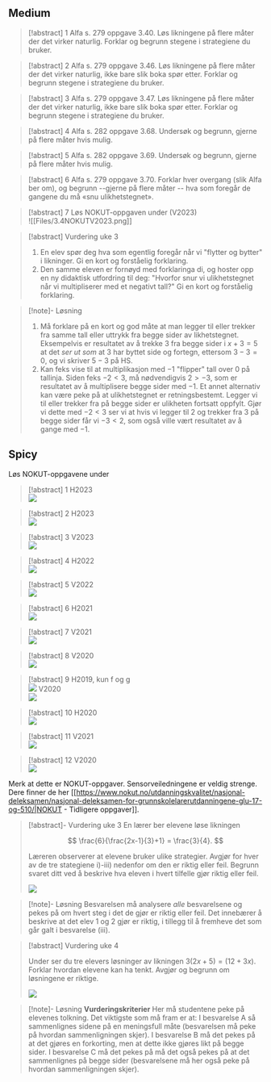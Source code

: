 
## Medium

> [!abstract] 1
> Alfa s. 279 oppgave 3.40. Løs likningene på flere måter der det virker naturlig. Forklar og begrunn stegene i strategiene du bruker.


> [!abstract] 2
> Alfa s. 279 oppgave 3.46. Løs likningene på flere måter der det virker naturlig, ikke bare slik boka spør etter. Forklar og begrunn stegene i strategiene du bruker.


> [!abstract] 3
> Alfa s. 279 oppgave 3.47. Løs likningene på flere måter der det virker naturlig, ikke bare slik boka spør etter. Forklar og begrunn stegene i strategiene du bruker.

> [!abstract] 4
> Alfa s. 282 oppgave 3.68. Undersøk og begrunn, gjerne på flere måter hvis mulig.


> [!abstract] 5
> Alfa s. 282 oppgave 3.69. Undersøk og begrunn, gjerne på flere måter hvis mulig.


> [!abstract] 6 
> Alfa s. 279 oppgave 3.70.  Forklar hver overgang (slik Alfa ber om), og begrunn --gjerne på flere måter -- hva som foregår de gangene du må «snu ulikhetstegnet».


> [!abstract] 7
> Løs NOKUT-oppgaven under (V2023) <br> ![[Files/3.4NOKUTV2023.png]]

> [!abstract] Vurdering uke 3
> 1. En elev spør deg hva som egentlig foregår når vi "flytter og bytter" i likninger. Gi en kort og forståelig forklaring.
> 2. Den samme eleven er fornøyd med forklaringa di, og hoster opp en ny didaktisk utfordring til deg: "Hvorfor snur vi ulikhetstegnet når vi multipliserer med et negativt tall?" Gi en kort og forståelig forklaring.


> [!note]- Løsning 
> 1. Må forklare på en kort og god måte at man legger til eller trekker fra samme tall eller uttrykk fra begge sider av likhetstegnet. Eksempelvis er resultatet av å trekke $3$ fra begge sider i $x+3=5$ at det _ser ut som_ at $3$ har byttet side og fortegn, ettersom $3-3=0$, og vi skriver $5-3$ på HS.
> 2. Kan feks vise til at multiplikasjon med $-1$ "flipper" tall over $0$ på tallinja. Siden feks $-2<3$, må nødvendigvis $2>-3$, som er resultatet av å multiplisere begge sider med $-1$. Et annet alternativ kan være peke på at ulikhetstegnet er retningsbestemt. Legger vi til eller trekker fra på begge sider er ulikheten fortsatt oppfylt. Gjør vi dette med $-2 < 3$ ser vi at hvis vi legger til 2 og trekker fra 3 på begge sider får vi $-3 < 2$, som også ville vært resultatet av å gange med $-1$.


## Spicy

Løs NOKUT-oppgavene under

> [!abstract] 1
> H2023 <br>![](https://raw.githubusercontent.com/Andremartiny/MA-173/main/img/likn/elevsvar1.png)


> [!abstract] 2
> H2023 <br>![](https://raw.githubusercontent.com/Andremartiny/MA-173/main/img/likn/elevsvar2.png)

 
 > [!abstract] 3
 > V2023<br>![](https://raw.githubusercontent.com/Andremartiny/MA-173/main/img/likn/elevsvar3.png)

 
 > [!abstract] 4
 > H2022<br>![](https://raw.githubusercontent.com/Andremartiny/MA-173/main/img/likn/elevsvar4.png)



> [!abstract] 5
> V2022 <br>![](https://raw.githubusercontent.com/Andremartiny/MA-173/main/img/likn/elevsvar5.png)



> [!abstract] 6
> H2021 <br>![](https://raw.githubusercontent.com/Andremartiny/MA-173/main/img/likn/elevsvar7.png)


> [!abstract] 7
> V2021 <br>![](https://raw.githubusercontent.com/Andremartiny/MA-173/main/img/likn/elevsvar8.png)

 
 > [!abstract] 8
 > V2020 <br>![](https://raw.githubusercontent.com/Andremartiny/MA-173/main/img/likn/elevsvar9.png)


> [!abstract] 9
> H2019, kun f og g <br>![](https://raw.githubusercontent.com/Andremartiny/MA-173/main/img/likn/elevsvar10.png)
 V2020 <br>![](https://raw.githubusercontent.com/Andremartiny/MA-173/main/img/likn/V2020.png)

 
 > [!abstract] 10
 > H2020 <br>![](https://raw.githubusercontent.com/Andremartiny/MA-173/main/img/likn/H2020.png)

 
 > [!abstract] 11
 > V2021 <br>![](https://raw.githubusercontent.com/Andremartiny/MA-173/main/img/likn/V2021.png)


> [!abstract] 12
> V2020 <br>![](https://raw.githubusercontent.com/Andremartiny/MA-173/main/img/likn/V2020%20(2).png)

Merk at dette er NOKUT-oppgaver. Sensorveiledningene er veldig strenge. Dere finner de her [[https://www.nokut.no/utdanningskvalitet/nasjonal-deleksamen/nasjonal-deleksamen-for-grunnskolelarerutdanningene-glu-17-og-510/|NOKUT - Tidligere oppgaver]].


> [!abstract]- Vurdering uke 3 
> En lærer ber elevene løse likningen
> 
> $$
> \frac{6}{\frac{2x-1}{3}+1} = \frac{3}{4}.
> $$
> 
> Læreren observerer at elevene bruker ulike strategier. Avgjør for hver av de tre stategiene i)-iii) nedenfor om den er riktig eller feil. Begrunn svaret ditt ved å beskrive hva eleven i hvert tilfelle gjør riktig eller feil.
> 
> ![](https://raw.githubusercontent.com/Andremartiny/MA-173/main/img/2023-03-24-15-05-43.png)


> [!note]- Løsning 
> Besvarelsen må analysere _alle_ besvarelsene og pekes på om hvert steg i det de gjør er riktig eller feil. Det innebærer å beskrive at det elev 1 og 2 gjør er riktig, i tillegg til å fremheve det som går galt i besvarelse (iii).






> [!abstract] Vurdering uke 4
> 
> Under ser du tre elevers løsninger av likningen $3(2x+5)=(12+3x)$. Forklar hvordan elevene kan ha tenkt. Avgjør og begrunn om løsningene er riktige.
> 
> ![](https://raw.githubusercontent.com/Andremartiny/MA-173/main/img/2023-03-24-15-19-12.png)


> [!note]- Løsning 
> **Vurderingskriterier**
> Her må studentene peke på elevenes tolkning.
> Det viktigste som må fram er at:
> I besvarelse A så sammenlignes sidene på en meningsfull måte (besvarelsen må peke på hvordan sammenligningen skjer).
> I besvarelse B må det pekes på at det gjøres en forkorting, men at dette ikke gjøres likt på begge sider.
> I besvarelse C må det pekes på må det også pekes på at det sammenlignes på begge sider (besvarelsene må her også peke på hvordan sammenligningen skjer).
> 
